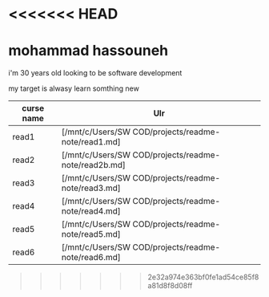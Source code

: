 <<<<<<< HEAD
=======
# mohammad hassouneh 

i'm 30 years old looking to be software development 

my target is alwasy learn somthing new 

curse name  |  Ulr
----------  | ----
read1       |[/mnt/c/Users/SW COD/projects/readme-note/read1.md]
read2       |[/mnt/c/Users/SW COD/projects/readme-note/read2b.md]
read3       |[/mnt/c/Users/SW COD/projects/readme-note/read3.md]
read4       |[/mnt/c/Users/SW COD/projects/readme-note/read4.md]
read5       |[/mnt/c/Users/SW COD/projects/readme-note/read5.md]
read6       |[/mnt/c/Users/SW COD/projects/readme-note/read6.md]

>>>>>>> 2e32a974e363bf0fe1ad54ce85f8a81d8f8d08ff

